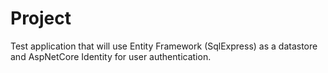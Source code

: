 Project
================
Test application that will use Entity Framework (SqlExpress) as a datastore and AspNetCore Identity for user authentication.